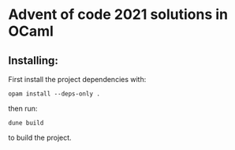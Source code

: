 Advent of code 2021 solutions in OCaml
======================================

Installing:
-----------

First install the project dependencies with:

```
opam install --deps-only .
```

then run:

```
dune build
```

to build the project.